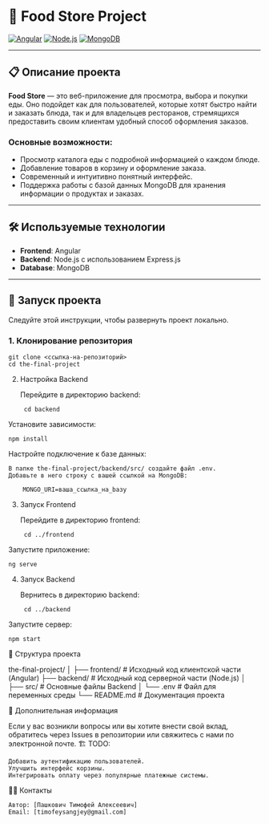 # 🍔 Food Store Project

[![Angular](https://img.shields.io/badge/Frontend-Angular-DD0031?style=flat&logo=angular&logoColor=white)](https://angular.io/)
[![Node.js](https://img.shields.io/badge/Backend-Node.js-339933?style=flat&logo=node.js&logoColor=white)](https://nodejs.org/)
[![MongoDB](https://img.shields.io/badge/Database-MongoDB-47A248?style=flat&logo=mongodb&logoColor=white)](https://www.mongodb.com/)

---

## 📋 Описание проекта

**Food Store** — это веб-приложение для просмотра, выбора и покупки еды. Оно подойдет как для пользователей, которые хотят быстро найти и заказать блюда, так и для владельцев ресторанов, стремящихся предоставить своим клиентам удобный способ оформления заказов.

### Основные возможности:
- Просмотр каталога еды с подробной информацией о каждом блюде.
- Добавление товаров в корзину и оформление заказа.
- Современный и интуитивно понятный интерфейс.
- Поддержка работы с базой данных MongoDB для хранения информации о продуктах и заказах.

---

## 🛠️ Используемые технологии

- **Frontend**: Angular
- **Backend**: Node.js с использованием Express.js
- **Database**: MongoDB

---

## 🚀 Запуск проекта

Следуйте этой инструкции, чтобы развернуть проект локально.

### 1. Клонирование репозитория

    git clone <ссылка-на-репозиторий>
    cd the-final-project

2. Настройка Backend

    Перейдите в директорию backend:

        cd backend

Установите зависимости:


    npm install

Настройте подключение к базе данных:

    В папке the-final-project/backend/src/ создайте файл .env.
    Добавьте в него строку с вашей ссылкой на MongoDB:

        MONGO_URI=ваша_ссылка_на_bазу

3. Запуск Frontend

    Перейдите в директорию frontend:

        cd ../frontend

Запустите приложение:

    ng serve

4. Запуск Backend

    Вернитесь в директорию backend:

        cd ../backend

Запустите сервер:

    npm start

📂 Структура проекта

the-final-project/
│
├── frontend/            # Исходный код клиентской части (Angular)
├── backend/             # Исходный код серверной части (Node.js)
│   ├── src/             # Основные файлы Backend
│   └── .env             # Файл для переменных среды
└── README.md            # Документация проекта

📖 Дополнительная информация

Если у вас возникли вопросы или вы хотите внести свой вклад, обратитесь через Issues в репозитории или свяжитесь с нами по электронной почте.
🏗️ TODO:

    Добавить аутентификацию пользователей.
    Улучшить интерфейс корзины.
    Интегрировать оплату через популярные платежные системы.

🧑‍💻 Контакты

    Автор: [Пашкович Тимофей Алексеевич]
    Email: [timofeysangjey@gmail.com]
